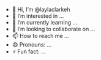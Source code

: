 - 👋 Hi, I’m @laylaclarkeh
- 👀 I’m interested in ...
- 🌱 I’m currently learning ...
- 💞️ I’m looking to collaborate on ...
- 📫 How to reach me ...
- 😄 Pronouns: ...
- ⚡ Fun fact: ...

<!---
laylaclarkeh/laylaclarkeh is a ✨ special ✨ repository because its `README.md` (this file) appears on your GitHub profile.
You can click the Preview link to take a look at your changes.
--->
